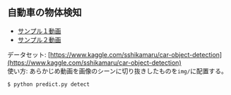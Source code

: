 ## 自動車の物体検知  
* [サンプル１動画](https://user-images.githubusercontent.com/75005025/132318772-73fcb824-effa-4e83-a31e-e1df490e0c8b.mp4)  
* [サンプル２動画](https://user-images.githubusercontent.com/75005025/132319414-11e0b835-41b6-4bf3-b7eb-f941c06ca4e9.mp4)  
  
  
データセット: [https://www.kaggle.com/sshikamaru/car-object-detection](https://www.kaggle.com/sshikamaru/car-object-detection)   
使い方: 
あらかじめ動画を画像のシーンに切り抜きしたものを`img/`に配置する。  
```
$ python predict.py detect
```
